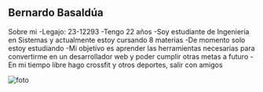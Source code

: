 ## Bernardo Basaldúa

Sobre mi
-Legajo: 23-12293
-Tengo 22 años
-Soy estudiante de Ingeniería en Sistemas y actualmente estoy cursando 8 materias
-De momento solo estoy estudiando 
-Mi objetivo es aprender las herramientas necesarias para convertirme en un desarrollador web y poder cumplir otras metas a futuro
-En mi tiempo libre hago crossfit y otros deportes, salir con amigos

![foto](https://www.google.com.ar/url?sa=i&url=https%3A%2F%2Fconcepto.de%2Fpaisaje-natural%2F&psig=AOvVaw0ZQqzVeT9xMQz2lmC95ppq&ust=1647639858232000&source=images&cd=vfe&ved=0CAsQjRxqFwoTCICM3_2OzvYCFQAAAAAdAAAAABAD)
